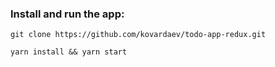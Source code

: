### Install and run the app:

```
git clone https://github.com/kovardaev/todo-app-redux.git
```

```
yarn install && yarn start
```
